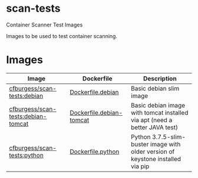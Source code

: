 # scan-tests
Container Scanner Test Images

Images to be used to test container scanning.

# Images
| Image | Dockerfile | Description |
| --- | --- | --- |
| [cfburgess/scan-tests:debian](https://hub.docker.com/repository/docker/cfburgess/scan-tests)| [Dockerfile.debian](https://github.com/cburgess/scan-tests/blob/master/Dockerfile.debian) | Basic debian slim image |
| [cfburgess/scan-tests:debian-tomcat](https://hub.docker.com/repository/docker/cfburgess/scan-tests) | [Dockerfile.debian-tomcat](https://github.com/cburgess/scan-tests/blob/master/Dockerfile.debian-tomcat) | Basic debian image with tomcat installed via apt (need a better JAVA test) |
| [cfburgess/scan-tests:python](https://hub.docker.com/repository/docker/cfburgess/scan-tests) | [Dockerfile.python](https://github.com/cburgess/scan-tests/blob/master/Dockerfile.python) | Python 3.7.5-slim-buster image with older version of keystone installed via pip |
